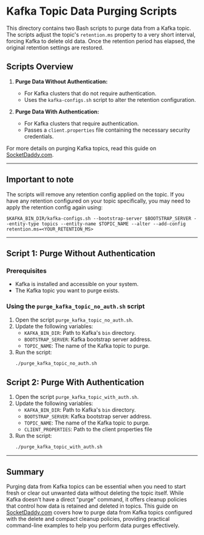 # Kafka Topic Data Purging Scripts

This directory contains two Bash scripts to purge data from a Kafka topic. The scripts adjust the topic's `retention.ms` property to a very short interval, forcing Kafka to delete old data. Once the retention period has elapsed, the original retention settings are restored.

## Scripts Overview

1. **Purge Data Without Authentication:**
   - For Kafka clusters that do not require authentication.
   - Uses the `kafka-configs.sh` script to alter the retention configuration.

2. **Purge Data With Authentication:**
   - For Kafka clusters that require authentication.
   - Passes a `client.properties` file containing the necessary security credentials.

For more details on purging Kafka topics, read this guide on [SocketDaddy.com](https://bit.ly/3Ojgqlw).

---

## Important to note
The scripts will remove any retention config applied on the topic. If you have any retention configured on your topic specifically, you may need to apply the retention config again using:
```
$KAFKA_BIN_DIR/kafka-configs.sh --bootstrap-server $BOOTSTRAP_SERVER --entity-type topics --entity-name $TOPIC_NAME --alter --add-config retention.ms=<YOUR_RETENTION_MS>
```
---

## Script 1: Purge Without Authentication

### Prerequisites
- Kafka is installed and accessible on your system.
- The Kafka topic you want to purge exists.

### Using the `purge_kafka_topic_no_auth.sh` script 
1. Open the script `purge_kafka_topic_no_auth.sh`.
2. Update the following variables:
   - `KAFKA_BIN_DIR`: Path to Kafka's `bin` directory.
   - `BOOTSTRAP_SERVER`: Kafka bootstrap server address.
   - `TOPIC_NAME`: The name of the Kafka topic to purge.
3. Run the script:
   ```bash
   ./purge_kafka_topic_no_auth.sh
   ```

## Script 2: Purge With Authentication
1. Open the script `purge_kafka_topic_with_auth.sh`.
2. Update the following variables:
   - `KAFKA_BIN_DIR`: Path to Kafka's `bin` directory.
   - `BOOTSTRAP_SERVER`: Kafka bootstrap server address.
   - `TOPIC_NAME`: The name of the Kafka topic to purge.
   - `CLIENT_PROPERTIES`: Path to the client properties file
3. Run the script:
   ```bash
   ./purge_kafka_topic_with_auth.sh
   ```

---

## Summary
Purging data from Kafka topics can be essential when you need to start fresh or clear out unwanted data without deleting the topic itself. While Kafka doesn't have a direct "purge" command, it offers cleanup policies that control how data is retained and deleted in topics. This guide on [SocketDaddy.com](https://socketdaddy.com/apache-kafka/how-to-purge-data-from-kafka-topics/) covers how to purge data from Kafka topics configured with the delete and compact cleanup policies, providing practical command-line examples to help you perform data purges effectively.